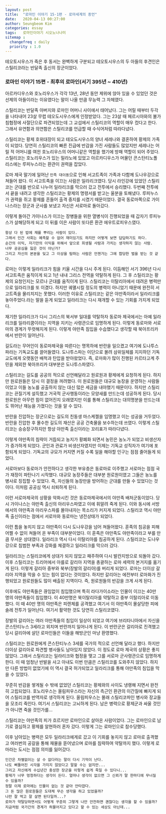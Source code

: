```yaml
---
layout: post
title:  "로마인 이야기 15-1편 - 로마세계의 종언"
date:   2020-04-13 00:27:00
author: Seungbeom Kim
categories: essay
tags:	로마인이야기 시오노나나미
sitemap :
  changefreq : daily
  priority : 1.0
---
```


테오토시우스가 죽은 후 동서는 완벽하게 구분되고 테오토시우스의 두 아들의 후견인은 스틸리코라는 반달족 출신의 장군이었다.

### 로마인 이야기 15편 - 최후의 로마인(서기 395년 ~ 410년)

아르카디우스와 호노리우스가 각각 13년, 28년 동안 제위에 앉아 있을 수 있었던 것은 선제의 아들이라는 이유였다는 말이 나올 만큼 무능력 그 자체였다.

스틸리코는 반달족 아버지와 로마인 어머니 사이에서 태어났다. 그는 어릴 때부터 두각을 나타내어 23살 무렵 테오도시우스에게 인정받았다. 그는 23살 때 페르시아와의 불가침협정에 사절단으로 파견되었는데 그 교섭에서 스틸리코의 역할이 매우 컸다고 한다. 그래서 유연함과 의연함은 스틸리코를 언급할 때 수식어처럼 따라다녔다.

스틸리코는 황제 호위대장이 되고 테오도시우스의 양녀 세레나와 결혼하여 황제의 가족이 되었다. 당연히 스틸리코의 빠른 진급에 반감을 가진 사람들도 많았지만 세레나는 어릴 적 어머니를 여읜 호노리우스의 어머니같은 역할을 했기에 방패 역할이 되어 주었다. 스틸리코는 호노리우스가 있는 밀라노에 있었고 아르카디우스가 머물던 콘스탄티노폴리스에는 루피누스라는 환관이 권력을 잡았다.

로마 제국 말기에 일어난 `민족 대이동`으로 인해 서고트족이 가족과 다함께 도나우강으로 쳐들어 왔다. 이 서고트족을 이끄는 사람은 일라리크였다. 당시 라인강에 있었던 스틸리코는 군대를 반으로 나누어 일라리크를 막으러 갔고 전투에서 승리했다. 두번째 전투에서 끝을 내려고 생각한 스틸리코는 황제의 명령서를 받고는 울분을 토해냈다. 루피누스가 권력을 쥐고 황제를 흔들어 출격 중지를 시켰기 때문이었다. 결국 동로마쪽으로 가이나스라는 장군과 군사를 보냈고 자신은 서로마로 돌아갔다.

이렇게 돌아간 가이나스가 이끄는 장병들을 위한 열병식이 진행되었을 때 갑자기 루피누스가 살해당하게 되고 이 뒤를 이은 사람이 또다른 환관 에우트로피우스였다.

```
항상 다 된 밥에 재를 뿌리는 사람이 있다.
그래서 인간 사회는 예측할 수 없어 재미있기도 하지만 어떻게 보면 답답하기도 하다.
순간의 이익, 자기만의 이익을 위해서 앞으로 희생될 사람과 가치는 생각하지 않는 사람.
너무 공공심을 잃은 것이 아닌가?
그리고 자신의 본분을 잊고 그 이상을 탐하는 사람은 언젠가는 그에 합당한 벌을 받는 것 같다.
```

로마는 이렇게 일라리크가 힘을 키울 시간을 다시 주게 된다. 이듬해인 서기 396년 다시 서고트족은 움직이게 되고 1년 내내 그리스 전역을 약탈하게 된다. 그 후 스틸리코는 황제의 요청인지는 모르나 군대를 움직이게 된다. 스틸리코는 이탈리아에서 데려온 병력만으로 일라리크를 또 이겼다. 하지만 궤멸시킬 정도의 병력이 아니었기 때문에 완전히 서고트족을 물리치지는 못했다. 이러한 이유로 스틸리코는 같은 야만족이라서 일라리크를 놓아주었다.라는 말을 듣게 되었고 일라리크는 다시 재개할 수 있는 기회를 가지게 되었다.

재기한 일라리크가 다시 그리스의 북서부 일대를 약탈하자 동로마 제국에서는 아예 일라리크를 일라리쿰이라는 지역을 지키는 사령관으로 임명하게 된다. 이렇게 동로마와 서로마의 경계가 뚜렷해지게 된다. 이렇게 야만족 침입을 수습했다고 생각할 때 북아프리카에서 반란이 일어난다.

길도라는 무어인이 동로마제국을 따른다는 명목하에 반란을 일으켰고 여기에 도나투스파라는 기독교도를 끌어들였다. 도나투스파는 이단으로 몰려 삼위일체를 지지하던 기독교도에게 오랫동안 배척과 탄압을 받아왔었다. 즉, 로마화가 많이 진행된 카르타고계 주민을 제외한 북아프리카 대부분은 도나투스파였다.

스틸리코는 길도를 공공의 적으로 선언해달라고 원로원과 황제에게 요청하게 된다. 하지만 원로원들은 당시 이 결정을 꺼려했다. 이 원로원들은 대규모 농장을 운영하는 사람들이었고 이들 농노를 공출하지 않는 대신 많은 세금을 내야했기 때문이다. 하지만 스틸리코는 끈질기게 설득했고 거국적 군사행동이라는 모양새를 만드는데 성공하게 된다. 당시 원로원은 아무런 힘이 없어진지 오래였지만 이를 통해 스틸리코는 대의명분을 만드는데도 뛰어난 재능을 가졌다는 것을 알 수 있다.

반란을 진압하는 장군으로는 길도의 친동생 마스케젤을 임명했고 이는 성공을 거두었다. 반란을 진압한 후 몰수한 길도의 재산은 공공 건축물을 보수하는데 쓰였다. 이렇게 스틸리코는 승승장구하지만 항상 야만족 출신이라는 꼬리표가 따라다녔다.

이렇게 야만족의 침략이 거듭되고 농지가 황폐화 되면서 농민은 농노가 되었고 비생산자가 증가하게 되었다. 군인과 관료가 비생산자였지만 이제는 기독교 성직자가 여기에 포함되게 되었다. 기독교의 규모가 커지면 커질 수록 일을 해야할 인구는 점점 줄어들게 되었다.

서로마보다 동로마가 안전하다고 생각한 부유층은 동로마로 이주했고 서로마는 점점 국가 재정이 파탄나기 시작했다. 대규모 농장주들은 대부분 원로원이였고 그들은 농노를 병사로 징집할 수 있었다. 즉, 자신들의 농장만을 방어하는 군대를 만들 수 있었다는 것이다. 이처럼 공공심 역시 쇠퇴하게 된다.

이런 서로마제국의 상황을 악화시킨 것은 동로마제국에서의 야만족 배처군동이었다. 당시 가이나스는 야만족 출신의 아리우스파였고 이에 휘말려 죽게 된다. 이와 동시에 서방에서의 야만족과 아리우스파를 몰아내자는 목소리가 커지게 되었다. 스틸리코 역시 야만족 출신이라는 점에서 서로마와 동로마는 냉전상태가 되었다.

이런 틈을 놓치지 않고 야만족이 다시 도나우강을 넘어 쳐들어왔다. 훈족의 침공을 피해 어쩔 수 없이 쳐들어 온 부족이 대부분이었다. 이 훈족은 야만족도 야만족이라고 부를 만큼 무서운 상대였다. 일라리크 역시 다시 이탈리아를 침공하게 된다. 스틸리코는 도나우강으로 침범한 부족과 강화를 체결하고 일라리크를 막으러 갔다.

일라리크는 스틸리코에게 상대가 되지 않았고 패주하여 다시 발칸지방으로 되돌아 갔다. 이후 스틸리코는 트리어에서 아를로 갈리아 지역을 총괄하는 로마 세력의 본거지를 옮기게 된다. 이렇게 갈리아 중부와 북부(장발의 갈리아)를 버리게 되었다. 로마는 더이상 갈리아 지역을 막을 수 있는 힘이 없다는 것이었다. 하지만 갈리아는 에전부터 로마화가 진행되었고 원로원들도 많이 배출된 지역이다. 즉, 원로원들의 반감을 크게 사게 된다.

이후에도 야만족들은 끊임없이 침입했으며 특히 라다가이소라는 인물이 이끄는 40만 명의 야만족들이 침입했다. 이 40만명은 북이탈리아를 약탈하고 중부 이탈리아로 이동했다. 이 때 40만 명의 야만족은 피렌체를 공격했고 여기서 이 야만족이 몰살당한 피에솔레 전투가 일어난다. 여기서 활약한 것도 당연히 스틸리코였다.

장발의 갈리아는 여러 야만족들의 침입이 일상이 되었고 여기에 브리타니아에서 자신을 콘스탄티누스 3세라고 외치며 반란까지 일어나게 된다. 이 반란군은 갈리아로 진격했고 당시 갈리아에 살던 로마인들은 이들을 해방군인 마냥 환영했다.

스틸리코는 원로원에게 콘스탄티누스 3세를 국가의 적으로 선언해 달라고 했다. 하지만 더이상 갈리아로 파견할 병사들도 남아있지 않았다. 이 정도로 로마 제국의 상황은 좋지 않았다. 그래서 스틸리코는 일라리크와 협정을 맺고 그를 서로마 군사령관으로 임명하게 한다. 이 때 엄청난 반발을 사고 아내도 이번 만큼은 스틸리코를 도와주지 않았다. 하지만 다른 방법이 없었기에 이 역시 결국 허가되었고 일라리크를 통해 야만족의 침입을 막을 수 있었다.

꾸준히 반감을 쌓게될 수 밖에 없었던 스틸리코는 황제와의 사이도 냉랭해 지면서 완전히 고립되었다. 호노리우스는 올림피우스라는 자신의 측근인 환관의 이간질에 빠지게 되어 스틸리코를 반역자로 생각하게 된다. 올림피우스는 몰래 스틸리코파인 병사와 장교들을 모조리 죽인다. 여기서 스틸리코는 고뇌하게 된다. 남은 병력으로 황제군과 싸울 것인가 아니면 죽을 것인가를...

스틸리코는 야만족의 피가 흐르지만 로마인으로 살아온 사람이었다. 그는 로마인으로 남기로 결심하고 황제를 알현하러 혼자 갔다. 이렇게 그는 로마인으로 참수당했다.

이후 남아있는 병력은 모두 일라리크에게로 갔고 이 기회를 놓지지 않고 로마로 출격했고 여러번의 공갈을 통해 재물을 뜯어냈으며 로마를 침략하여 약탈까지 했다. 이렇게 로마라는 도시는 점점 의미를 잃어갔다.

```
인간은 차별없이는 살 수 없다라는 말이 다시 기억이 난다.
나도 삐뚤어진 시각을 가지지 않았다고 말할 수는 없지만...
그리고 자신에게 수십년간 충성한 장군을 이렇게 쉽게 죽일 수 있다니...
황제가 너무 멍청하다는 생각이 든다. 얼마나 생각이 없으면 그 신뢰가 말 한마디에 무너질 수 있을까?
정말 이제 로마에는 인물이 없는 것 같아 안타깝다.
그 돈 많은 원로원들은 도대체 무슨 생각을 하고 있었을까?
나만 잘 먹고 잘 살면 된다일까...?
로마가 약탈당하면서도 어떻게 꾸준히 그렇게 나만 안전하면 괜찮다는 생각을 할 수 있을까?
지금처럼 국가간의 경계가 허물어지고 있다고 할 수 있는 세상도 아닌데...
```
